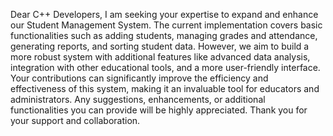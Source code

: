 Dear C++ Developers,
I am seeking your expertise to expand and enhance our Student Management System. The 
current implementation covers basic functionalities such as adding students, managing grades 
and attendance, generating reports, and sorting student data. However, we aim to build a more 
robust system with additional features like advanced data analysis, integration with other 
educational tools, and a more user-friendly interface. Your contributions can significantly improve 
the efficiency and effectiveness of this system, making it an invaluable tool for educators and 
administrators. Any suggestions, enhancements, or additional functionalities you can provide will 
be highly appreciated. Thank you for your support and collaboration.
